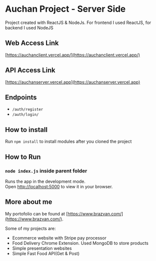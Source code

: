 # Auchan Project - Server Side

Project created with ReactJS & NodeJs. For frontend I used ReactJS, for backend I used NodeJS 

## Web Access Link

[https://auchanclient.vercel.app/](https://auchanclient.vercel.app/)

## API Access Link

[https://auchanserver.vercel.app](https://auchanserver.vercel.app)

## Endpoints
* `/auth/register`
* `/auth/login/`

## How to install

Run  `npm install` to install modules after you cloned the project

## How to Run
### `node index.js` inside parent folder

Runs the app in the development mode.\
Open [http://localhost:5000](http://localhost:5000) to view it in your browser.

## More about me

My portofolio can be found at [https://www.brazvan.com/](https://www.brazvan.com/). 

Some of my projects are: 
* Ecommerce website with Stripe pay processor
* Food Delivery Chrome Extension. Used MongoDB to store products  
* Simple presentation websites
* Simple Fast Food API(Get & Post)

